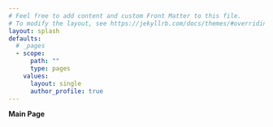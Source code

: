 ```yaml
---
# Feel free to add content and custom Front Matter to this file.
# To modify the layout, see https://jekyllrb.com/docs/themes/#overriding-theme-defaults
layout: splash
defaults:
  # _pages
  - scope:
      path: ""
      type: pages
    values:
      layout: single
      author_profile: true
---
```


**Main Page**